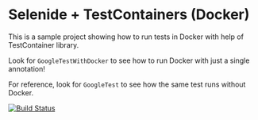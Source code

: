 # Selenide + TestContainers (Docker)

This is a sample project showing how to run tests in Docker with help of TestContainer library.

Look for `GoogleTestWithDocker` to see how to run Docker with just a single annotation!

For reference, look for `GoogleTest` to see how the same test runs without Docker.

[![Build Status](https://travis-ci.org/selenide-examples/testcontainers.png)](https://travis-ci.org/selenide-examples/testcontainers)